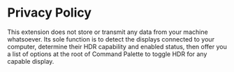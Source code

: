 # Privacy Policy

This extension does not store or transmit any data from your machine whatsoever. Its sole function is to detect the displays connected to your computer, determine their HDR capability and enabled status, then offer you a list of options at the root of Command Palette to toggle HDR for any capable display.
